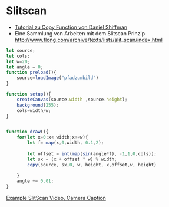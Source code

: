 # Slitscan
* <a href="https://timrodenbroeker.de/shiffman-copy/" target="_blank">Tutorial zu Copy Function von Daniel Shiffman </a>
* Eine Sammlung von Arbeiten mit dem Slitscan Prinzip http://www.flong.com/archive/texts/lists/slit_scan/index.html

```js
let source;
let cols;
let w=20;
let angle = 0;
function preload(){
    source=loadImage("pfadzumbild")
}

function setup(){
    createCanvas(source.width ,source.height);
    background(255);
    cols=width/w;
}


function draw(){
    for(let x=0;x< width;x+=w){
        let f= map(x,0,width, 0.1,2);
        
        let offset = int(map(sin(angle*f), -1,1,0,cols));
        let sx = (x + offset * w) % width;
        copy(source, sx,0, w, height, x,offset,w, height)
       
    }
    angle += 0.01;
}

```

<a href="https://editor.p5js.org/hzuellig/sketches/zdOpeBoWz" target="_blank">Example SlitScan Video, Camera Caption</a>
